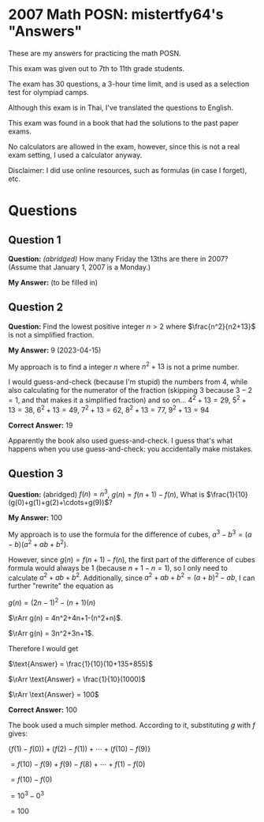 # 2007 Math POSN: mistertfy64's "Answers"
These are my answers for practicing the math POSN.

This exam was given out to 7th to 11th grade students.

The exam has 30 questions, a 3-hour time limit, and is used as a selection test for olympiad camps.

Although this exam is in Thai, I've translated the questions to English.

This exam was found in a book that had the solutions to the past paper exams.

No calculators are allowed in the exam, however, since this is not a real exam setting, I used a calculator anyway.

Disclaimer: I did use online resources, such as formulas (in case I forget), etc.
# Questions
## Question 1

**Question:** *(abridged)* How many Friday the 13ths are there in 2007? (Assume that January 1, 2007 is a Monday.)


**My Answer:** (to be filled in)


## Question 2

**Question:** Find the lowest positive integer $n > 2$ where $\frac{n^2}{n2+13}$ is not a simplified fraction.

**My Answer:** $9$ (2023-04-15)

My approach is to find a integer $n$ where ${n^2+13}$ is not a prime number.

I would guess-and-check (because I'm stupid) the numbers from $4$, while also calculating for the numerator of the fraction (skipping $3$ because $3-2=1$, and that makes it a simplified fraction) and so on...
$4^2+13=29$, $5^2+13=38$, $6^2+13=49$, $7^2+13=62$, $8^2+13=77$, $9^2+13=94$

**Correct Answer:** $19$

Apparently the book also used guess-and-check. I guess that's what happens when you use guess-and-check: you accidentally make mistakes.

## Question 3

**Question:** (abridged) $f(n) = n^3$, $g(n) = f(n+1) - f(n)$, What is $\frac{1}{10}(g(0)+g(1)+g(2)+\cdots+g(9))$?

**My Answer:** $100$

My approach is to use the formula for the difference of cubes, $a^3-b^3=(a-b)(a^2+ab+b^2)$.

However, since $g(n) = f(n+1)-f(n)$, the first part of the difference of cubes formula would always be $1$ (because $n+1-n=1$), so I only need to calculate $a^2+ab+b^2$. Additionally, since $a^2+ab+b^2 = (a+b)^2-ab$, I can further "rewrite" the equation as 

$g(n) = (2n-1)^2-(n+1)(n)$

$\rArr g(n) = 4n^2+4n+1-(n^2+n)$.

$\rArr g(n) = 3n^2+3n+1$.

Therefore I would get 

$\text{Answer} = \frac{1}{10}(10+135+855)$

$\rArr \text{Answer} = \frac{1}{10}(1000)$

$\rArr \text{Answer} = 100$

**Correct Answer:** $100$

The book used a much simpler method. According to it, substituting $g$ with $f$ gives:

$\{f(1)-f(0))+(f(2)-f(1))+\cdots+(f(10)-f(9)\}$

$= f(10)-f(9)+f(9)-f(8)+\cdots+f(1)-f(0)$

$= f(10)-f(0)$

$= 10^3-0^3$

$=100$

